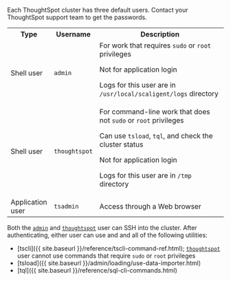 Each ThoughtSpot cluster has three default users. Contact your ThoughtSpot support team to get
the passwords.

<table>
<colgroup>
  <col width="15%">
  <col width="15%">
    <col width="70%">
</colgroup>
  <tr>
    <th>Type</th>
    <th>Username</th>
    <th>Description</th>
  </tr>
  <tr>
    <td>Shell user</td>
    <td id="admin"><code>admin</code></td>
    <td>For work that requires <code>sudo</code> or <code>root</code> privileges
        <p>Not for application login</p>
        <p>Logs for this user are in <code>/usr/local/scaligent/logs</code> directory</p></td>
  </tr>
  <tr>
    <td>Shell user</td>
    <td id="thoughtspot"><code>thoughtspot</code></td>
    <td>For command-line work that does not <code>sudo</code> or <code>root</code> privileges
        <p>Can use <code>tsload</code>, <code>tql</code>, and check the cluster status</p>
        <p>Not for application login</p>
        <p>Logs for this user are in <code>/tmp</code> directory</p></td>
  </tr>
  <tr>
    <td>Application user</td>
    <td id="tsadmin"><code>tsadmin</code></td>
    <td>Access through a Web browser</td>
  </tr>
</table>

Both the [`admin`](#admin) and [`thoughtspot`](#thoughtspot) user can SSH into the cluster. After
authenticating, either user can use and and all of the following utilities:

* [tscli]({{ site.baseurl }}/reference/tscli-command-ref.html); [`thoughtspot`](#thoughtspot) user cannot use commands that require
`sudo` or `root` privileges
* [tsload]({{ site.baseurl }}/admin/loading/use-data-importer.html)
* [tql]({{ site.baseurl }}/reference/sql-cli-commands.html)

